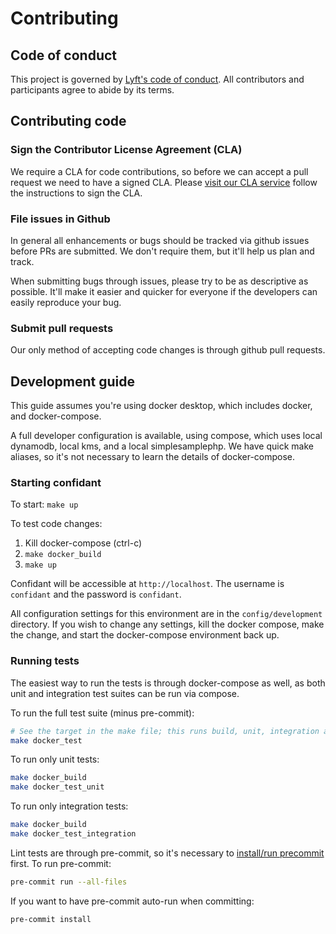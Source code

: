 # Contributing

## Code of conduct

This project is governed by [Lyft's code of conduct](https://github.com/lyft/code-of-conduct).
All contributors and participants agree to abide by its terms.

## Contributing code

### Sign the Contributor License Agreement (CLA)

We require a CLA for code contributions, so before we can accept a pull request
we need to have a signed CLA. Please [visit our CLA service](https://oss.lyft.com/cla)
follow the instructions to sign the CLA.

### File issues in Github

In general all enhancements or bugs should be tracked via github issues before
PRs are submitted. We don't require them, but it'll help us plan and track.

When submitting bugs through issues, please try to be as descriptive as
possible. It'll make it easier and quicker for everyone if the developers can
easily reproduce your bug.

### Submit pull requests

Our only method of accepting code changes is through github pull requests.

## Development guide

This guide assumes you're using docker desktop, which includes docker, and
docker-compose.

A full developer configuration is available, using compose, which uses
local dynamodb, local kms, and a local simplesamplephp. We have quick make
aliases, so it's not necessary to learn the details of docker-compose.

### Starting confidant

To start: `make up`

To test code changes:

1. Kill docker-compose (ctrl-c)
1. `make docker_build`
1. `make up`

Confidant will be accessible at `http://localhost`. The username is `confidant`
and the password is `confidant`.

All configuration settings for this environment are in the `config/development`
directory. If you wish to change any settings, kill the docker compose, make the
change, and start the docker-compose environment back up.

### Running tests

The easiest way to run the tests is through docker-compose as well, as both unit
and integration test suites can be run via compose.

To run the full test suite (minus pre-commit):

```bash
# See the target in the make file; this runs build, unit, integration and down
make docker_test
```

To run only unit tests:

```bash
make docker_build
make docker_test_unit
```

To run only integration tests:

```bash
make docker_build
make docker_test_integration
```

Lint tests are through pre-commit, so it's necessary to [install/run precommit](https://pre-commit.com/#install)
first. To run pre-commit:

```bash
pre-commit run --all-files
```

If you want to have pre-commit auto-run when committing:

```bash
pre-commit install
```
